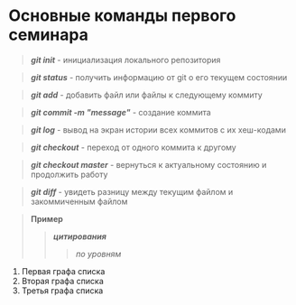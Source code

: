 # Основные команды первого семинара

> ***git init*** - инициализация локального репозитория

> ***git status*** - получить информацию от git о его текущем состоянии

> ***git add*** - добавить файл или файлы к следующему коммиту

> ***git commit -m "message"*** - создание коммита

> ***git log*** - вывод на экран истории всех коммитов с их хеш-кодами

> ***git checkout*** - переход от одного коммита к другому

> ***git checkout master*** - вернуться к актуальному состоянию и продолжить работу

> ***git diff*** - увидеть разницу между текущим файлом и закоммиченным файлом

> **Пример**
>> ***цитирования***
>>> *по уровням*

1. Первая графа списка
2. Вторая графа списка
3. Третья графа списка 